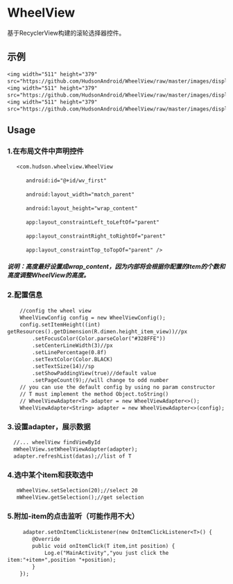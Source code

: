 # WheelView
基于RecyclerView构建的滚轮选择器控件。
## 示例
    <img width="511" height="379" src="https://github.com/HudsonAndroid/WheelView/raw/master/images/display1.jpg"/> <img width="511" height="379" src="https://github.com/HudsonAndroid/WheelView/raw/master/images/display2.jpg"/> <img width="511" height="379" src="https://github.com/HudsonAndroid/WheelView/raw/master/images/display3.jpg"/>
## Usage

### 1.在布局文件中声明控件
 
       <com.hudson.wheelview.WheelView  
  
          android:id="@+id/wv_first"

          android:layout_width="match_parent"

          android:layout_height="wrap_content"

          app:layout_constraintLeft_toLeftOf="parent"

          app:layout_constraintRight_toRightOf="parent"

          app:layout_constraintTop_toTopOf="parent" />
          
##### 说明：高度最好设置成wrap_content，因为内部将会根据你配置的Item的个数和高度调整WheelView的高度。
### 2.配置信息
        //config the wheel view
        WheelViewConfig config = new WheelViewConfig();
        config.setItemHeight((int) getResources().getDimension(R.dimen.height_item_view))//px
            .setFocusColor(Color.parseColor("#328FFE"))
            .setCenterLineWidth(3)//px
            .setLinePercentage(0.8f)
            .setTextColor(Color.BLACK)
            .setTextSize(14)//sp
            .setShowPaddingView(true)//default value
            .setPageCount(9);//will change to odd number
        // you can use the default config by using no param constructor
        // T must implement the method Object.toString()
        // WheelViewAdapter<T> adapter = new WheelViewAdapter<>();
        WheelViewAdapter<String> adapter = new WheelViewAdapter<>(config);
### 3.设置adapter，展示数据
      //... wheelView findViewById
      mWheelView.setWheelViewAdapter(adapter);
      adapter.refreshList(datas);//list of T
### 4.选中某个item和获取选中
       mWheelView.setSelection(20);//select 20
       mWheelView.getSelection();//get selection
### 5.附加-item的点击监听（可能作用不大）
         adapter.setOnItemClickListener(new OnItemClickListener<T>() {
            @Override
            public void onItemClick(T item,int position) {
                Log.e("MainActivity","you just click the item:"+item+",position "+position);
            }
        });
       
